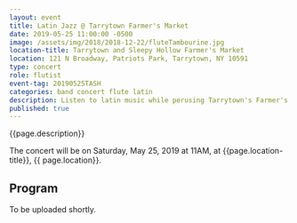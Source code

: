 ```yaml
---
layout: event
title: Latin Jazz @ Tarrytown Farmer's Market
date: 2019-05-25 11:00:00 -0500
image: /assets/img/2018/2018-12-22/fluteTambourine.jpg
location-title: Tarrytown and Sleepy Hollow Farmer's Market
location: 121 N Broadway, Patriots Park, Tarrytown, NY 10591
type: concert
role: flutist
event-tag: 20190525TASH
categories: band concert flute latin
description: Listen to latin music while perusing Tarrytown's Farmer's Market.
published: true
---
```

{{page.description}}

The concert will be on Saturday, May 25, 2019 at 11AM, at {{page.location-title}}, {{ page.location}}.

## Program
To be uploaded shortly.

